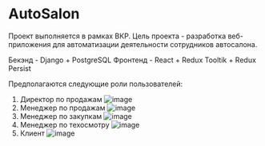 # AutoSalon

Проект выполняется в рамках ВКР.
Цель проекта - разработка веб-приложения для автоматизации деятельности сотрудников автосалона.

Бекэнд - Django + PostgreSQL
Фронтенд - React + Redux Tooltik + Redux Persist

Предполагаются следующие роли пользователей:
1) Директор по продажам
![image](https://user-images.githubusercontent.com/95462920/154293285-a7e3347b-7119-4f96-97ba-bb44191ffb4f.png)
2) Менеджер по продажам
![image](https://user-images.githubusercontent.com/95462920/154293388-5b8e8b44-c1f4-4b0c-b7a8-9d6ca5151b74.png)
3) Менеджер по закупкам
![image](https://user-images.githubusercontent.com/95462920/154293457-0294f17a-5001-44e1-8749-cecd3c7d429d.png)
4) Менеджер по техосмотру 
![image](https://user-images.githubusercontent.com/95462920/154293644-48aea995-19d5-49ea-8c8c-78297544dfa5.png)
5) Клиент
![image](https://user-images.githubusercontent.com/95462920/154293113-1ee3d8b6-ce09-4dcb-a8c6-417be7443fdf.png)
